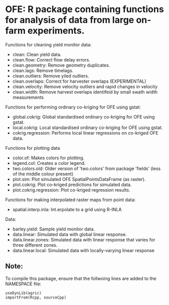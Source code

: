 OFE:  R package containing functions for analysis of data from large on-farm experiments.
====================================================

Functions for cleaning yield monitor data:
* clean: Clean yield data.
* clean.flow: Correct flow delay errors.
* clean.geometry: Remove geometry duplicates.
* clean.lags: Remove timelags.
* clean.outliers: Remove yiled outliers.
* clean.overlaps: Correct for harvester overlaps (EXPERIMENTAL)
* clean.velocity: Remove velocity outliers and rapid changes in velocity
* clean.width: Remove harvest overlaps identifeid by small swath width measurements

Functions for performing ordinary co-kriging for OFE using gstat:
* global.cokrig: Global standardised ordinary co-kriging for OFE using gstat.
* local.cokrig: Local standardised ordinary co-kriging for OFE using gstat.
* cokrig.regression: Performs local linear regressions on co-kriged OFE data.

Functions for plotting data
* color.of: Makes colors for plotting.
* legend.col: Creates a color legend.
* two.colors.old: Older version of 'two.colors' from package 'fields' (less of the middle colour present)
* plot.sim: Plot simulated OFE SpatialPointsDataFrame (as raster).
* plot.cokrig: Plot co-kriged predictions for simulated data.
* plot.cokrig.regression: Plot co-kriged regression results.

Functions for making interpolated raster maps from point data:
* spatial.interp.inla: Int.erpolate to a grid using R-INLA


Data:
* barley.yield: Sample yield monitor data.
* data.linear: Simulated data with global linear response.
* data.linear.zones: Simulated data with linear response that varies for three different zones.
* data.linear.local: 	Simulated data with locally-varying linear response


## Note:
To compile this package, ensure that the follwoing lines are added to the NAMESPACE file:
```
useDynLib(agric)
importFrom(Rcpp, sourceCpp)
```